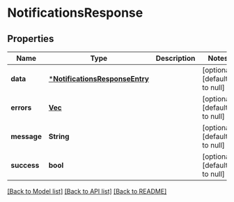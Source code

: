 # NotificationsResponse

## Properties

| Name        | Type                                                             | Description | Notes                        |
| ----------- | ---------------------------------------------------------------- | ----------- | ---------------------------- |
| **data**    | [***NotificationsResponseEntry**](NotificationsResponseEntry.md) |             | [optional] [default to null] |
| **errors**  | [**Vec<Error>**](Error.md)                                       |             | [optional] [default to null] |
| **message** | **String**                                                       |             | [optional] [default to null] |
| **success** | **bool**                                                         |             | [optional] [default to null] |

[[Back to Model list]](../README.md#documentation-for-models) [[Back to API list]](../README.md#documentation-for-api-endpoints) [[Back to README]](../README.md)
